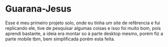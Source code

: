 # Guarana-Jesus

Esse é meu primeiro projeto solo, onde eu tinha um site de refêrencia e fui replicando ele, tive de pesquisar algumas coisas e isso foi muito bom,
pois aprendi bastante, a ideia era montar so á parte desktop mesmo, porém fiz a parte mobile tbm, bem simplificada porém esta feita.
